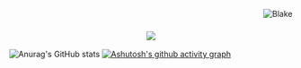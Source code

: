 <p align="right"> <img src="https://komarev.com/ghpvc/?username=JaKooLit&label=Profile%20views&color=0e75b6&size=24&style=flat" alt="Blake" /> </p>

<h3 align="center">
  <img src="https://readme-typing-svg.herokuapp.com/?font=Righteous&size=35&center=true&vCenter=true&width=1600&height=70&duration=4000&lines=Hello+There!+I'm+Blake+" />
</h3>




![Anurag's GitHub stats](https://github-readme-stats.vercel.app/api?username=Blake22020&show_icons=true&theme=transparent)
[![Ashutosh's github activity graph](https://github-readme-activity-graph.vercel.app/graph?username=Blake22020&bg_color=fffff0&color=708090&line=24292e&point=24292e&area=true&hide_border=true)](https://github.com/ashutosh00710/github-readme-activity-graph)